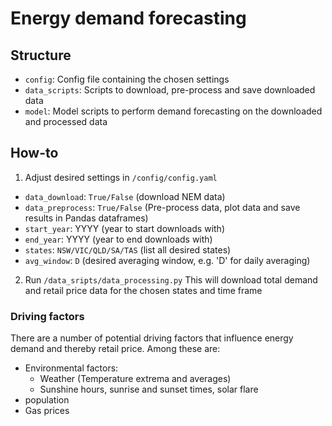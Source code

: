 # Energy demand forecasting

## Structure
- `config`: Config file containing the chosen settings
- `data_scripts`: Scripts to download, pre-process and save downloaded data
- `model`: Model scripts to perform demand forecasting on the downloaded and processed data

## How-to
1. Adjust desired settings in `/config/config.yaml`
  - `data_download`: `True/False` (download NEM data)
  - `data_preprocess`: `True/False` (Pre-process data, plot data and save results in Pandas dataframes)
  - `start_year`: YYYY (year to start downloads with)
  - `end_year`: YYYY (year to end downloads with)
  - `states`: `NSW/VIC/QLD/SA/TAS` (list all desired states)
  - `avg_window`: `D` (desired averaging window, e.g. 'D' for daily averaging)
2. Run `/data_sripts/data_processing.py` 
   This will download total demand and retail price data for the chosen states and time frame

### Driving factors
There are a number of potential driving factors that influence energy demand and thereby retail price. Among these are:
- Environmental factors:
  - Weather (Temperature extrema and averages)
  - Sunshine hours, sunrise and sunset times, solar flare
- population
- Gas prices
